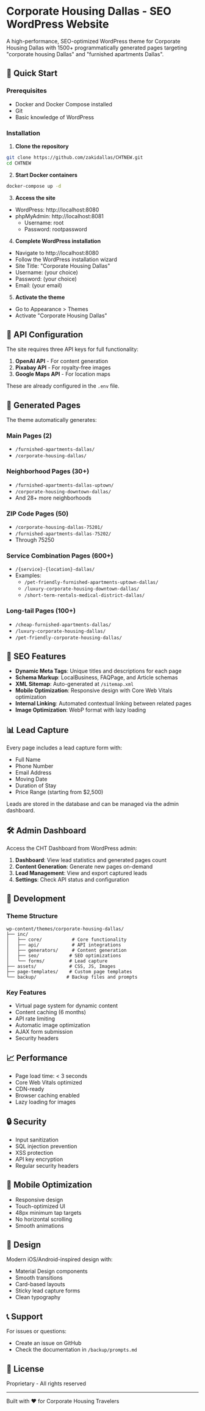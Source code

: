 # Corporate Housing Dallas - SEO WordPress Website

A high-performance, SEO-optimized WordPress theme for Corporate Housing Dallas with 1500+ programmatically generated pages targeting "corporate housing Dallas" and "furnished apartments Dallas".

## 🚀 Quick Start

### Prerequisites
- Docker and Docker Compose installed
- Git
- Basic knowledge of WordPress

### Installation

1. **Clone the repository**
```bash
git clone https://github.com/zakidallas/CHTNEW.git
cd CHTNEW
```

2. **Start Docker containers**
```bash
docker-compose up -d
```

3. **Access the site**
- WordPress: http://localhost:8080
- phpMyAdmin: http://localhost:8081
  - Username: root
  - Password: rootpassword

4. **Complete WordPress installation**
- Navigate to http://localhost:8080
- Follow the WordPress installation wizard
- Site Title: "Corporate Housing Dallas"
- Username: (your choice)
- Password: (your choice)
- Email: (your email)

5. **Activate the theme**
- Go to Appearance > Themes
- Activate "Corporate Housing Dallas"

## 🔑 API Configuration

The site requires three API keys for full functionality:

1. **OpenAI API** - For content generation
2. **Pixabay API** - For royalty-free images
3. **Google Maps API** - For location maps

These are already configured in the `.env` file.

## 📄 Generated Pages

The theme automatically generates:

### Main Pages (2)
- `/furnished-apartments-dallas/`
- `/corporate-housing-dallas/`

### Neighborhood Pages (30+)
- `/furnished-apartments-dallas-uptown/`
- `/corporate-housing-downtown-dallas/`
- And 28+ more neighborhoods

### ZIP Code Pages (50)
- `/corporate-housing-dallas-75201/`
- `/furnished-apartments-dallas-75202/`
- Through 75250

### Service Combination Pages (600+)
- `/{service}-{location}-dallas/`
- Examples:
  - `/pet-friendly-furnished-apartments-uptown-dallas/`
  - `/luxury-corporate-housing-downtown-dallas/`
  - `/short-term-rentals-medical-district-dallas/`

### Long-tail Pages (100+)
- `/cheap-furnished-apartments-dallas/`
- `/luxury-corporate-housing-dallas/`
- `/pet-friendly-corporate-housing-dallas/`

## 🎯 SEO Features

- **Dynamic Meta Tags**: Unique titles and descriptions for each page
- **Schema Markup**: LocalBusiness, FAQPage, and Article schemas
- **XML Sitemap**: Auto-generated at `/sitemap.xml`
- **Mobile Optimization**: Responsive design with Core Web Vitals optimization
- **Internal Linking**: Automated contextual linking between related pages
- **Image Optimization**: WebP format with lazy loading

## 📊 Lead Capture

Every page includes a lead capture form with:
- Full Name
- Phone Number
- Email Address
- Moving Date
- Duration of Stay
- Price Range (starting from $2,500)

Leads are stored in the database and can be managed via the admin dashboard.

## 🛠️ Admin Dashboard

Access the CHT Dashboard from WordPress admin:

1. **Dashboard**: View lead statistics and generated pages count
2. **Content Generation**: Generate new pages on-demand
3. **Lead Management**: View and export captured leads
4. **Settings**: Check API status and configuration

## 🔧 Development

### Theme Structure
```
wp-content/themes/corporate-housing-dallas/
├── inc/
│   ├── core/           # Core functionality
│   ├── api/            # API integrations
│   ├── generators/     # Content generation
│   ├── seo/           # SEO optimizations
│   └── forms/         # Lead capture
├── assets/            # CSS, JS, Images
├── page-templates/    # Custom page templates
└── backup/           # Backup files and prompts
```

### Key Features
- Virtual page system for dynamic content
- Content caching (6 months)
- API rate limiting
- Automatic image optimization
- AJAX form submission
- Security headers

## 📈 Performance

- Page load time: < 3 seconds
- Core Web Vitals optimized
- CDN-ready
- Browser caching enabled
- Lazy loading for images

## 🔒 Security

- Input sanitization
- SQL injection prevention
- XSS protection
- API key encryption
- Regular security headers

## 📱 Mobile Optimization

- Responsive design
- Touch-optimized UI
- 48px minimum tap targets
- No horizontal scrolling
- Smooth animations

## 🎨 Design

Modern iOS/Android-inspired design with:
- Material Design components
- Smooth transitions
- Card-based layouts
- Sticky lead capture forms
- Clean typography

## 📞 Support

For issues or questions:
- Create an issue on GitHub
- Check the documentation in `/backup/prompts.md`

## 📄 License

Proprietary - All rights reserved

---

Built with ❤️ for Corporate Housing Travelers